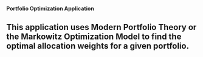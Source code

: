 #### Portfolio Optimization Application
## This application uses Modern Portfolio Theory or the Markowitz Optimization Model to find the optimal allocation weights for a given portfolio. 
